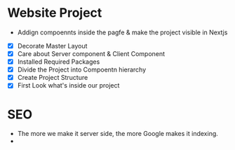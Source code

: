 # Website Project
- Addign compoennts inside the pagfe & make the project visible in Nextjs
- [x] Decorate Master Layout
- [x] Care about Server component & Client Component
- [x] Installed Required Packages
- [x] Divide the Project into Compoentn hierarchy
- [x] Create Project Structure
- [x] First Look what's inside our project

# SEO
- The more we make it server side, the more Google makes it indexing.
- 